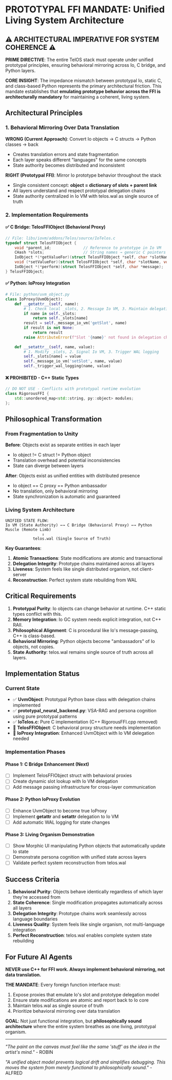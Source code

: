 # PROTOTYPAL FFI MANDATE: Unified Living System Architecture

## ⚠️ **ARCHITECTURAL IMPERATIVE FOR SYSTEM COHERENCE** ⚠️

**PRIME DIRECTIVE**: The entire TelOS stack must operate under unified prototypal principles, ensuring behavioral mirroring across Io, C bridge, and Python layers.

**CORE INSIGHT**: The impedance mismatch between prototypal Io, static C, and class-based Python represents the primary architectural friction. This mandate establishes that **emulating prototype behavior across the FFI is architecturally mandatory** for maintaining a coherent, living system.

## Architectural Principles

### 1. Behavioral Mirroring Over Data Translation

**WRONG (Current Approach)**: Convert Io objects → C structs → Python classes → back
- Creates translation errors and state fragmentation  
- Each layer speaks different "languages" for the same concepts
- State authority becomes distributed and inconsistent

**RIGHT (Prototypal FFI)**: Mirror Io prototype behavior throughout the stack
- Single consistent concept: **object = dictionary of slots + parent link**
- All layers understand and respect prototypal delegation chains
- State authority centralized in Io VM with telos.wal as single source of truth

### 2. Implementation Requirements

#### ✅ **C Bridge: TelosFFIObject (Behavioral Proxy)**
```c
// File: libs/iovm/addons/Telos/source/IoTelos.c
typedef struct TelosFFIObject {
    void *parent_id;              // Reference to prototype in Io VM
    CHash *slots;                 // String names → generic C pointers  
    IoObject *(*getValueFor)(struct TelosFFIObject *self, char *slotName);
    void (*setValueFor)(struct TelosFFIObject *self, char *slotName, void *value);
    IoObject *(*perform)(struct TelosFFIObject *self, char *message);
} TelosFFIObject;
```

#### ✅ **Python: IoProxy Integration**
```python
# File: python/uvm_object.py
class IoProxy(UvmObject):
    def __getattr__(self, name):
        # 1. Check local _slots, 2. Message Io VM, 3. Maintain delegation
        if name in self._slots:
            return self._slots[name]
        result = self._message_io_vm('getSlot', name)
        if result is not None:
            return result
        raise AttributeError(f"Slot '{name}' not found in delegation chain")
    
    def __setattr__(self, name, value):
        # 1. Modify _slots, 2. Signal Io VM, 3. Trigger WAL logging
        self._slots[name] = value
        self._message_io_vm('setSlot', name, value)  
        self._trigger_wal_logging(name, value)
```

#### ❌ **PROHIBITED - C++ Static Types**
```cpp
// DO NOT USE - Conflicts with prototypal runtime evolution
class RigorousFFI {
    std::unordered_map<std::string, py::object> modules;
};
```

## Philosophical Transformation

### From Fragmentation to Unity

**Before**: Objects exist as separate entities in each layer
- Io object != C struct != Python object
- Translation overhead and potential inconsistencies  
- State can diverge between layers

**After**: Objects exist as unified entities with distributed presence
- Io object == C proxy == Python ambassador
- No translation, only behavioral mirroring
- State synchronization is automatic and guaranteed

### Living System Architecture

```
UNIFIED STATE FLOW:
Io VM (State Authority) ←→ C Bridge (Behavioral Proxy) ←→ Python Muscle (Remote Limb)
                ↓
            telos.wal (Single Source of Truth)
```

**Key Guarantees**:
1. **Atomic Transactions**: State modifications are atomic and transactional
2. **Delegation Integrity**: Prototype chains maintained across all layers  
3. **Liveness**: System feels like single distributed organism, not client-server
4. **Reconstruction**: Perfect system state rebuilding from WAL

## Critical Requirements

1. **Prototypal Purity**: Io objects can change behavior at runtime. C++ static types conflict with this.
2. **Memory Integration**: Io GC system needs explicit integration, not C++ RAII.
3. **Philosophical Alignment**: C is procedural like Io's message-passing, C++ is class-based.
4. **Behavioral Mirroring**: Python objects become "ambassadors" of Io objects, not copies.
5. **State Authority**: telos.wal remains single source of truth across all layers.

## Implementation Status

### Current State
- ✅ **UvmObject**: Prototypal Python base class with delegation chains implemented
- ✅ **prototypal_neural_backend.py**: VSA-RAG and persona cognition using pure prototypal patterns
- ✅ **IoTelos.c**: Pure C implementation (C++ RigorousFFI.cpp removed)
- 🔄 **TelosFFIObject**: C behavioral proxy structure needs implementation
- 🔄 **IoProxy Integration**: Enhanced UvmObject with Io VM delegation needed

### Implementation Phases

#### Phase 1: C Bridge Enhancement (Next)
- [ ] Implement TelosFFIObject struct with behavioral proxies
- [ ] Create dynamic slot lookup with Io VM delegation  
- [ ] Add message passing infrastructure for cross-layer communication

#### Phase 2: Python IoProxy Evolution  
- [ ] Enhance UvmObject to become true IoProxy
- [ ] Implement __getattr__ and __setattr__ delegation to Io VM
- [ ] Add automatic WAL logging for state changes

#### Phase 3: Living Organism Demonstration
- [ ] Show Morphic UI manipulating Python objects that automatically update Io state
- [ ] Demonstrate persona cognition with unified state across layers
- [ ] Validate perfect system reconstruction from telos.wal

## Success Criteria

1. **Behavioral Purity**: Objects behave identically regardless of which layer they're accessed from
2. **State Coherence**: Single modification propagates automatically across all layers  
3. **Delegation Integrity**: Prototype chains work seamlessly across language boundaries
4. **Liveness Quality**: System feels like single organism, not multi-language integration
5. **Perfect Reconstruction**: telos.wal enables complete system state rebuilding

## For Future AI Agents

**NEVER use C++ for FFI work. Always implement behavioral mirroring, not data translation.**

**THE MANDATE**: Every foreign function interface must:
1. Expose proxies that emulate Io's slot and prototype delegation model
2. Ensure state modifications are atomic and report back to Io core  
3. Maintain telos.wal as single source of truth
4. Prioritize behavioral mirroring over data translation

**GOAL**: Not just functional integration, but **philosophically sound architecture** where the entire system breathes as one living, prototypal organism.

---
*"The paint on the canvas must feel like the same 'stuff' as the idea in the artist's mind."* - ROBIN

*"A unified object model prevents logical drift and simplifies debugging. This moves the system from merely functional to philosophically sound."* - ALFRED